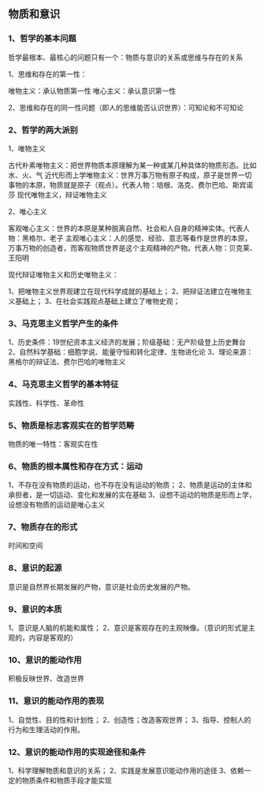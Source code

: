 ## 物质和意识

### 1、哲学的基本问题

哲学最根本、最核心的问题只有一个：物质与意识的关系或思维与存在的关系

1、思维和存在的第一性：

唯物主义：承认物质第一性
唯心主义：承认意识第一性

2、思维和存在的同一性问题（即人的思维能否认识世界）：可知论和不可知论

### 2、哲学的两大派别

1、唯物主义

古代朴素唯物主义：把世界物质本原理解为某一种或某几种具体的物质形态。比如水、火、气
近代形而上学唯物主义：世界万事万物有原子构成，原子是世界一切事物的本原，物质就是原子（观点）。代表人物：培根、洛克、费尔巴哈、斯宾诺莎
现代唯物主义，辩证唯物主义

2、唯心主义

客观唯心主义：世界的本原是某种脱离自然、社会和人自身的精神实体。代表人物：黑格尔、老子
主观唯心主义：人的感觉、经验、意志等看作是世界的本原，万事万物的创造者，而客观物质世界是这个主观精神的产物。代表人物：贝克莱、王阳明

现代辩证唯物主义和历史唯物主义：

1、把唯物主义世界观建立在现代科学成就的基础上；
2、把辩证法建立在唯物主义基础上；
3、在社会实践观点基础上建立了唯物史观；

### 3、马克思主义哲学产生的条件

1、历史条件：19世纪资本主义经济的发展；阶级基础：无产阶级登上历史舞台
2、自然科学基础：细胞学说、能量守恒和转化定律、生物进化论
3、理论来源：黑格尔的辩证法、费尔巴哈的唯物主义

### 4、马克思主义哲学的基本特征

实践性、科学性、革命性

### 5、物质是标志客观实在的哲学范畴

物质的唯一特性：客观实在性

### 6、物质的根本属性和存在方式：运动

1、不存在没有物质的运动，也不存在没有运动的物质；
2、物质是运动的主体和承担者，是一切运动、变化和发展的实在基础
3、设想不运动的物质是形而上学，设想没有物质的运动是唯心主义

### 7、物质存在的形式

时间和空间

### 8、意识的起源

意识是自然界长期发展的产物，意识是社会历史发展的产物。

### 9、意识的本质

1、意识是人脑的机能和属性；
2、意识是客观存在的主观映像。（意识的形式是主观的，内容是客观的）

### 10、意识的能动作用

积极反映世界、改造世界

### 11、意识的能动作用的表现

1、自觉性、目的性和计划性；
2、创造性；改造客观世界；
3、指导、控制人的行为和生理活动的作用。

### 12、意识的能动作用的实现途径和条件

1、科学理解物质和意识的关系；
2、实践是发展意识能动作用的途径
3、依赖一定的物质条件和物质手段才能实现

